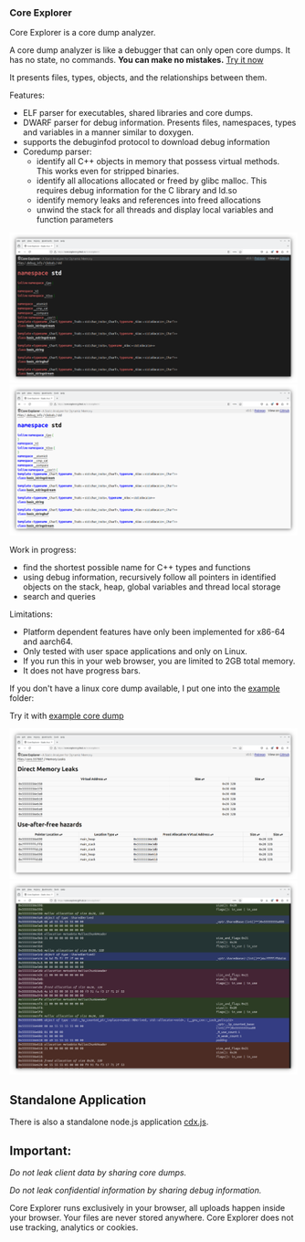### Core Explorer ###

Core Explorer is a core dump analyzer.

A core dump analyzer is like a debugger that can only open core dumps.
It has no state, no commands. **You can make no mistakes.** [Try it now](https://core-explorer.github.io/core-explorer)

It presents files, types, objects, and the relationships between them.

Features:
* ELF parser for executables, shared libraries and core dumps.
* DWARF parser for debug information. Presents files, namespaces, types and variables in a manner similar to doxygen.
* supports the debuginfod protocol to download debug information
* Coredump parser: 
    * identify all C++ objects in memory that possess virtual methods. This works even for stripped binaries.
    * identify all allocations allocated or freed by glibc malloc. This requires debug information for the C library and ld.so
    * identify memory leaks and references into freed allocations
    * unwind the stack for all threads and display local variables and function parameters

![Dark Theme](images/namespace_std_dark.png)
![Light Theme](images/namespace_std_light.png)

Work in progress:
* find the shortest possible name for C++ types and functions
* using debug information, recursively follow all pointers in identified objects on the stack, heap, global variables and thread local storage
* search and queries

Limitations:
* Platform dependent features have only been implemented for x86-64 and aarch64.
* Only tested with user space applications and only on Linux.
* If you run this in your web browser, you are limited to 2GB total memory.
* It does not have progress bars.

If you don't have a linux core dump available, I put one into the [example](example) folder:

Try it with [example core dump](https://core-explorer.github.io/core-explorer?download=https://core-explorer.github.io/core-explorer/example/core.3394593&download1=https://core-explorer.github.io/core-explorer/example/dummy_O2_zrelro_g_fPIE&download2=https://core-explorer.github.io/core-explorer/example/libshared_O2_zrelro_g.so)

![Memory Leaks](images/memory_leak_light.png)
![Memory Contents](images/memory_contents_dark.png)

## Standalone Application ##

There is also a standalone node.js application [cdx.js](README_cdx.md).

## Important: ##
*Do not leak client data by sharing core dumps.* 

*Do not leak confidential information by sharing debug information.*

Core Explorer runs exclusively in your browser, all uploads happen inside your browser.
Your files are never stored anywhere. Core Explorer does not use tracking, analytics or cookies.
